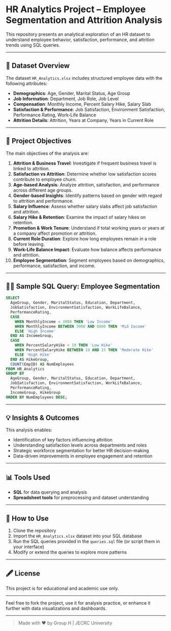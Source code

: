 # HR Analytics Project – Employee Segmentation and Attrition Analysis

This repository presents an analytical exploration of an HR dataset to understand employee behavior, satisfaction, performance, and attrition trends using SQL queries.

---

## 📁 Dataset Overview

The dataset `HR_Analytics.xlsx` includes structured employee data with the following attributes:

* **Demographics**: Age, Gender, Marital Status, Age Group
* **Job Information**: Department, Job Role, Job Level
* **Compensation**: Monthly Income, Percent Salary Hike, Salary Slab
* **Satisfaction & Performance**: Job Satisfaction, Environment Satisfaction, Performance Rating, Work-Life Balance
* **Attrition Details**: Attrition, Years at Company, Years in Current Role

---

## 🔹 Project Objectives

The main objectives of the analysis are:

1. **Attrition & Business Travel**: Investigate if frequent business travel is linked to attrition.
2. **Satisfaction vs Attrition**: Determine whether low satisfaction scores contribute to employee churn.
3. **Age-based Analysis**: Analyze attrition, satisfaction, and performance across different age groups.
4. **Gender-based Insights**: Identify patterns based on gender with regard to attrition and performance.
5. **Salary Influence**: Assess whether salary slabs affect job satisfaction and attrition.
6. **Salary Hike & Retention**: Examine the impact of salary hikes on retention.
7. **Promotion & Work Tenure**: Understand if total working years or years at a company affect promotion or attrition.
8. **Current Role Duration**: Explore how long employees remain in a role before leaving.
9. **Work-Life Balance Impact**: Evaluate how balance affects performance and attrition.
10. **Employee Segmentation**: Segment employees based on demographics, performance, satisfaction, and income.

---

## 👨‍💼 Sample SQL Query: Employee Segmentation

```sql
SELECT  
  AgeGroup, Gender, MaritalStatus, Education, Department, 
  JobSatisfaction, EnvironmentSatisfaction, WorkLifeBalance, 
  PerformanceRating,
  CASE  
    WHEN MonthlyIncome < 3000 THEN 'Low Income' 
    WHEN MonthlyIncome BETWEEN 3000 AND 8000 THEN 'Mid Income' 
    ELSE 'High Income' 
  END AS IncomeGroup,
  CASE  
    WHEN PercentSalaryHike < 10 THEN 'Low Hike' 
    WHEN PercentSalaryHike BETWEEN 10 AND 15 THEN 'Moderate Hike' 
    ELSE 'High Hike' 
  END AS HikeGroup,
  COUNT(EmpID) AS NumEmployees
FROM HR_Analytics
GROUP BY  
  AgeGroup, Gender, MaritalStatus, Education, Department, 
  JobSatisfaction, EnvironmentSatisfaction, WorkLifeBalance, 
  PerformanceRating,
  IncomeGroup, HikeGroup
ORDER BY NumEmployees DESC;
```

---

## 💡 Insights & Outcomes

This analysis enables:

* Identification of key factors influencing attrition
* Understanding satisfaction levels across departments and roles
* Strategic workforce segmentation for better HR decision-making
* Data-driven improvements in employee engagement and retention

---

## 📊 Tools Used

* **SQL** for data querying and analysis
* **Spreadsheet tools** for preprocessing and dataset understanding

---

## 🚀 How to Use

1. Clone the repository
2. Import the `HR_Analytics.xlsx` dataset into your SQL database
3. Run the SQL queries provided in the `queries.sql` file (or script them in your interface)
4. Modify or extend the queries to explore more patterns

---

## 🖋️ License

This project is for educational and academic use only.

---

Feel free to fork the project, use it for analysis practice, or enhance it further with data visualizations and dashboards.

---

> Made with ❤️ by Group H | JECRC University
